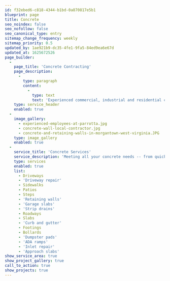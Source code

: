 ```yaml
---
id: f32ebed6-c818-4344-b1bd-0a870817e5b1
blueprint: page
title: Concrete
seo_noindex: false
seo_nofollow: false
seo_canonical_type: entry
sitemap_change_frequency: weekly
sitemap_priority: 0.5
updated_by: 1ae921b9-dc35-4fe1-9fa5-84ed9ea6e67d
updated_at: 1625672526
page_builder:
  -
    page_title: 'Concrete Contracting'
    page_description:
      -
        type: paragraph
        content:
          -
            type: text
            text: 'Experienced commercial, industrial and residential concrete contractors for installation and maintenance.'
    type: service_header
    enabled: true
  -
    image_gallery:
      - experienced-employees-at-parrotta.jpg
      - concrete-wall-local-contractor.jpg
      - concrete-and-retaining-walls-in-morgantown-west-virginia.JPG
    type: image_gallery
    enabled: true
  -
    service_title: 'Concrete Services'
    service_description: 'Meeting all your concrete needs -- from quick repairs to complex residential, commercial, and industrial concrete projects.'
    type: services
    enabled: true
    list:
      - Driveways
      - 'Driveway repair'
      - Sidewalks
      - Patios
      - Steps
      - 'Retaining walls'
      - 'Garage slabs'
      - 'Strip drains'
      - Roadways
      - Slabs
      - 'Curb and gutter'
      - Footings
      - Bollards
      - 'Dumpster pads'
      - 'ADA ramps'
      - 'Inlet repair'
      - 'Approach slabs'
show_service_area: true
show_project_gallery: true
call_to_action: true
show_projects: true
---
```


